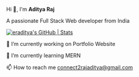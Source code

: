 Hi 👋, I'm **Aditya Raj**

A passionate Full Stack Web developer from India

[![eraditya's GitHub | Stats](https://stats.quine.sh/eraditya/github?theme=dark)](https://quine.sh?utm_source=widgets&utm_campaign=eraditya)

🔭 I’m currently working on Portfolio Website

🌱 I’m currently learning MERN

📫 How to reach me connect2rajaditya@gmail.com

